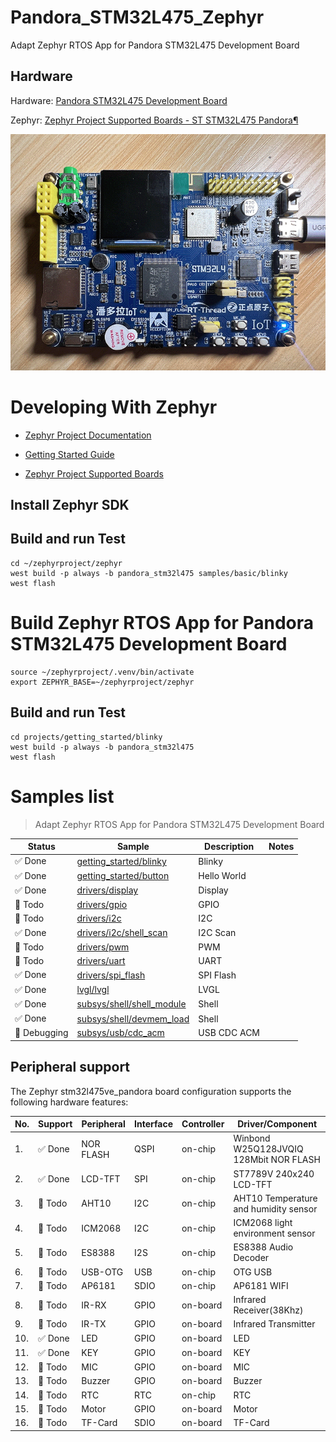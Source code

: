 # Pandora_STM32L475_Zephyr

Adapt Zephyr RTOS App for Pandora STM32L475 Development Board

## Hardware

Hardware: [Pandora STM32L475 Development Board](http://www.openedv.com/docs/boards/iot/zdyz_panduola.html)

Zephyr: [Zephyr Project Supported Boards - ST STM32L475 Pandora¶](https://docs.zephyrproject.org/latest/boards/arm/pandora_stm32l475/doc/index.html)

![Pandora STM32L475 Development Board](./assets/images/hardware/Pandora_STM32L475.png)


# Developing With Zephyr

- [Zephyr Project Documentation](https://docs.zephyrproject.org/latest/index.html)

- [Getting Started Guide](https://docs.zephyrproject.org/latest/develop/getting_started/index.html)

- [Zephyr Project Supported Boards](https://docs.zephyrproject.org/latest/boards/index.html)

## Install Zephyr SDK

## Build and run Test

```shell
cd ~/zephyrproject/zephyr
west build -p always -b pandora_stm32l475 samples/basic/blinky
west flash
```

# Build Zephyr RTOS App for Pandora STM32L475 Development Board

```shell
source ~/zephyrproject/.venv/bin/activate
export ZEPHYR_BASE=~/zephyrproject/zephyr
```

## Build and run Test

```shell
cd projects/getting_started/blinky
west build -p always -b pandora_stm32l475
west flash
```

# Samples list

> Adapt Zephyr RTOS App for Pandora STM32L475 Development Board

| Status | Sample | Description | Notes |
| ------ | ------ | ----------- | ----- |
| ✅ Done | [getting_started/blinky](./projects/getting_started/blinky) | Blinky | |
| ✅ Done | [getting_started/button](./projects/getting_started/button) | Hello World | |
| ✅ Done | [drivers/display](./projects/drivers/display) | Display | |
| :construction: Todo | [drivers/gpio](./projects/drivers/gpio) | GPIO | |
| :construction: Todo | [drivers/i2c](./projects/drivers/i2c) | I2C | |
| ✅ Done | [drivers/i2c/shell_scan](./projects/drivers/i2c/shell_scan) | I2C Scan | |
| :construction: Todo | [drivers/pwm](./projects/drivers/pwm) | PWM | |
| :construction: Todo | [drivers/uart](./projects/drivers/uart) | UART | |
| ✅ Done | [drivers/spi_flash](./projects/drivers/spi_flash) | SPI Flash | |
| ✅ Done | [lvgl/lvgl](./projects/lvgl/lvgl) | LVGL | |
| ✅ Done | [subsys/shell/shell_module](./projects/subsys/shell/shell_module) | Shell | |
| ✅ Done | [subsys/shell/devmem_load](./projects/subsys/shell/devmem_load) | Shell | |
| 🐛 Debugging | [subsys/usb/cdc_acm](./projects/subsys/usb/cdc_acm) | USB CDC ACM | |



## Peripheral support

The Zephyr stm32l475ve_pandora board configuration supports the following hardware features:

| No. | Support | Peripheral | Interface | Controller | Driver/Component                |
| --- | ------- | ---------- | --------- | ---------- | ------------------------------- |
| 1.  | ✅ Done | NOR FLASH  | QSPI  | on-chip | Winbond W25Q128JVQIQ 128Mbit NOR FLASH |
| 2.  | ✅ Done | LCD-TFT    | SPI   | on-chip | ST7789V 240x240 LCD-TFT |
| 3.  | :construction: Todo | AHT10      | I2C   | on-chip | AHT10 Temperature and humidity sensor |
| 4.  | :construction: Todo | ICM2068    | I2C   | on-chip | ICM2068 light environment sensor |
| 5.  | :construction: Todo | ES8388     | I2S   | on-chip | ES8388 Audio Decoder |
| 6.  | :construction: Todo | USB-OTG    | USB   | on-chip | OTG USB |
| 7.  | :construction: Todo | AP6181     | SDIO  | on-chip | AP6181 WIFI |
| 8.  | :construction: Todo | IR-RX      | GPIO  | on-board | Infrared Receiver(38Khz) |
| 9.  | :construction: Todo | IR-TX      | GPIO  | on-board | Infrared Transmitter |
| 10. | ✅ Done | LED        | GPIO  | on-board | LED |
| 11. | ✅ Done | KEY        | GPIO  | on-board | KEY |
| 12. | :construction: Todo | MIC        | GPIO  | on-board | MIC |
| 13. | :construction: Todo | Buzzer     | GPIO  | on-board | Buzzer |
| 14. | :construction: Todo | RTC        | RTC   | on-chip | RTC |
| 15. | :construction: Todo | Motor      | GPIO  | on-board | Motor |
| 16. | :construction: Todo | TF-Card    | SDIO  | on-board | TF-Card |

